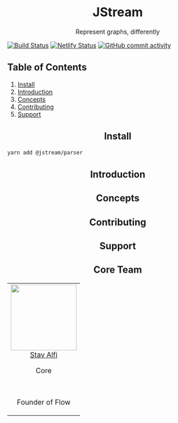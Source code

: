 <h1 align="center">JStream</h1>
<p align="center">Represent graphs, differently</p>

[![Build Status](https://dev.azure.com/stavalfi/jstream/_apis/build/status/stavalfi.jstream?branchName=master)](https://dev.azure.com/stavalfi/jstream/_build/latest?definitionId=1&branchName=master)
[![Netlify Status](https://api.netlify.com/api/v1/badges/a2959f98-cdf7-4d0c-9526-e6e7e87632e7/deploy-status)](https://app.netlify.com/sites/jstream-editor/deploys)
[![GitHub commit activity](https://img.shields.io/github/commit-activity/m/stavalfi/jstream?style=flat)]()

## Table of Contents

1. [Install](#install)
2. [Introduction](#introduction)
3. [Concepts](#concepts)
4. [Contributing](#contributing)
5. [Support](#support)

<h2 align="center">Install</h2>

```bash
yarn add @jstream/parser
```

<h2 align="center">Introduction</h2>

<h2 align="center">Concepts</h2>

<h2 align="center">Contributing</h2>

<h2 align="center">Support</h2>

<h2 align="center">Core Team</h2>

<table>
  <tbody>
    <tr>
      <td align="center" valign="top">
        <img width="150" height="150" src="https://github.com/stavalfi.png?s=150">
        <br>
        <a href="https://github.com/stavalfi">Stav Alfi</a>
        <p>Core</p>
        <br>
        <p>Founder of Flow</p>
      </td>
     </tr>
  </tbody>
</table>
